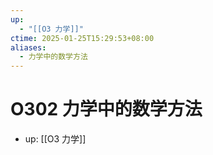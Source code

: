 ```yaml
---
up:
  - "[[O3 力学]]"
ctime: 2025-01-25T15:29:53+08:00
aliases:
  - 力学中的数学方法
---
```


# O302 力学中的数学方法

- up: [[O3 力学]]
